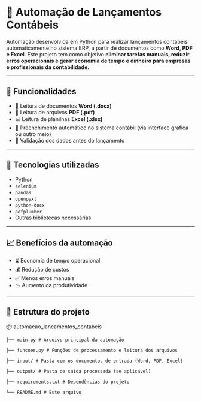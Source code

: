 # 🧾 Automação de Lançamentos Contábeis  

Automação desenvolvida em Python para realizar lançamentos contábeis automaticamente no sistema ERP, a partir de documentos como **Word, PDF e Excel**. Este projeto tem como objetivo **eliminar tarefas manuais, reduzir erros operacionais e gerar economia de tempo e dinheiro para empresas e profissionais da contabilidade.**  

---

## 🚀 Funcionalidades  

- 📄 Leitura de documentos **Word (.docx)**  
- 📑 Leitura de arquivos **PDF (.pdf)**  
- 📊 Leitura de planilhas **Excel (.xlsx)**  
- 🤖 Preenchimento automático no sistema contábil (via interface gráfica ou outro meio)  
- 🔎 Validação dos dados antes do lançamento  

---

## 🔧 Tecnologias utilizadas  

- Python  
- `selenium` 
- `pandas`  
- `openpyxl`  
- `python-docx`  
- `pdfplumber`
- Outras bibliotecas necessárias  

---

## 📈 Benefícios da automação  

- ⏳ Economia de tempo operacional  
- 💰 Redução de custos  
- ✅ Menos erros manuais  
- 📉 Aumento da produtividade  

---

## 📂 Estrutura do projeto  

📦 automacao_lancamentos_contabeis

```
├── main.py # Arquivo principal da automação

├── funcoes.py # Funções de processamento e leitura dos arquivos

├── input/ # Pasta com os documentos de entrada (Word, PDF, Excel)

├── output/ # Pasta de saída processada (se aplicável)

├── requirements.txt # Dependências do projeto

└── README.md # Este arquivo
```
